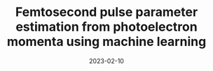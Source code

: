 ---
title: "Femtosecond pulse parameter estimation from photoelectron momenta using machine learning"
collection: publications
permalink: " /publication/2023-02-10-Femtosecond pulse parameter estimation from photoelectron momenta using machine learning"
date: 2023-02-10
venue: 'arXiv:'
paperurl: 'https://arxiv.org/abs/2303.13940'
citation: 'Tomasz Szołdra, Marcelo F. Ciappina, Nicholas Werby, Philip H. Bucksbaum, Maciej Lewenstein, Jakub Zakrzewski, Andrew S. Maxwell, arXiv:2303.13940 (2023).'
---